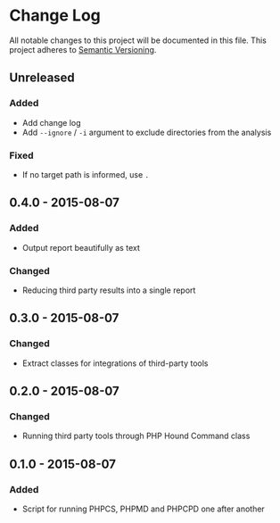 # Change Log
All notable changes to this project will be documented in this file.
This project adheres to [Semantic Versioning](http://semver.org/).

## Unreleased
### Added
- Add change log
- Add `--ignore` / `-i` argument to exclude directories from the analysis

### Fixed
- If no target path is informed, use `.`

## 0.4.0 - 2015-08-07
### Added
- Output report beautifully as text

### Changed
- Reducing third party results into a single report

## 0.3.0 - 2015-08-07
### Changed
- Extract classes for integrations of third-party tools

## 0.2.0 - 2015-08-07
### Changed
- Running third party tools through PHP Hound Command class

## 0.1.0 - 2015-08-07
### Added
- Script for running PHPCS, PHPMD and PHPCPD one after another